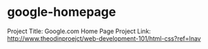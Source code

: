 google-homepage
===============
Project Title: Google.com Home Page
Project Link: http://www.theodinproejct/web-development-101/html-css?ref=lnav
